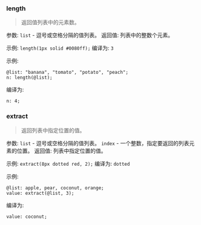 ### length

> 返回值列表中的元素数。

参数: `list` - 逗号或空格分隔的值列表。
返回值: 列表中的整数个元素。

示例: `length(1px solid #0080ff);`
编译为: `3`

示例:

```less
@list: "banana", "tomato", "potato", "peach";
n: length(@list);
```

编译为:

```
n: 4;
```

### extract

> 返回列表中指定位置的值。

参数:
`list` - 逗号或空格分隔的值列表。
`index` - 一个整数，指定要返回的列表元素的位置。
返回值: 列表中指定位置的值。

示例: `extract(8px dotted red, 2);`
编译为: `dotted`

示例:

```less
@list: apple, pear, coconut, orange;
value: extract(@list, 3);
```

编译为:

```
value: coconut;
```
